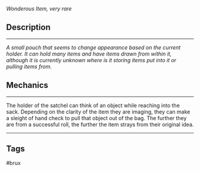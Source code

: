 *Wonderous Item, very rare*
## Description
---
*A small pouch that seems to change appearance based on the current holder. It can hold many items and have items drawn from within it, although it is currently unknown where is it storing items put into it or pulling items from.*

## Mechanics
---
The holder of the satchel can think of an object while reaching into the sack. Depending on the clarity of the item they are imaging, they can make a sleight of hand check to pull that object out of the bag. The further they are from a successful roll, the further the item strays from their original idea.

---
## Tags
#brux 